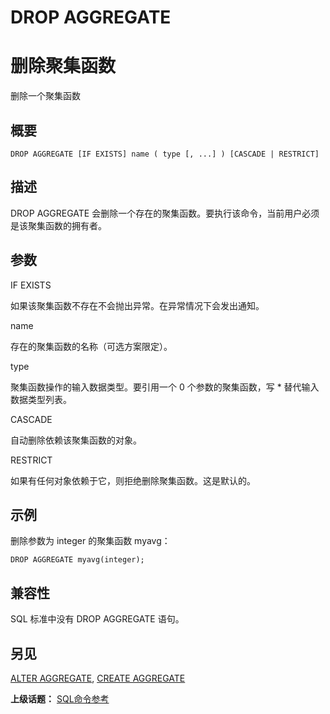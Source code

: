 # DROP AGGREGATE

# 删除聚集函数

删除一个聚集函数

## 概要

```
DROP AGGREGATE [IF EXISTS] name ( type [, ...] ) [CASCADE | RESTRICT]
```

## 描述

DROP AGGREGATE 会删除一个存在的聚集函数。要执行该命令，当前用户必须是该聚集函数的拥有者。

## 参数

IF EXISTS

如果该聚集函数不存在不会抛出异常。在异常情况下会发出通知。

name

存在的聚集函数的名称（可选方案限定）。

type

聚集函数操作的输入数据类型。要引用一个 0 个参数的聚集函数，写 \* 替代输入数据类型列表。

CASCADE

自动删除依赖该聚集函数的对象。

RESTRICT

如果有任何对象依赖于它，则拒绝删除聚集函数。这是默认的。

## 示例

删除参数为 integer 的聚集函数 myavg：

```
DROP AGGREGATE myavg(integer);
```

## 兼容性

SQL 标准中没有 DROP AGGREGATE 语句。

## 另见

[ALTER AGGREGATE](./alter-aggregate.md), [CREATE AGGREGATE](./create-aggregate.md)

**上级话题：** [SQL命令参考](./README.md)

